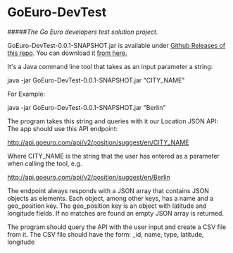 # GoEuro-DevTest
#####*The Go Euro developers test solution project.*

GoEuro-DevTest-0.0.1-SNAPSHOT.jar is available under [Github Releases of this repo](/releases). You can download it [from here.](/releases/download/v0.0.1/GoEuro-DevTest-0.0.1-SNAPSHOT.jar)

It's a Java command line tool that takes as an input parameter a string:

java -jar GoEuro-DevTest-0.0.1-SNAPSHOT.jar "CITY_NAME"

For Example:

java -jar GoEuro-DevTest-0.0.1-SNAPSHOT.jar "Berlin"

The program takes this string and queries with it our Location JSON API: The app should use this API endpoint:

http://api.goeuro.com/api/v2/position/suggest/en/CITY_NAME

Where CITY_NAME is the string that the user has entered as a parameter when calling the tool, e.g.

http://api.goeuro.com/api/v2/position/suggest/en/Berlin

The endpoint always responds with a JSON array that contains JSON objects as elements. Each object, among other keys, has a name and a geo_position key. The geo_position key is an object with latitude and longitude fields. If no matches are found an empty JSON array is returned.

The program should query the API with the user input and create a CSV file from it. The CSV file should have the form: _id, name, type, latitude, longitude